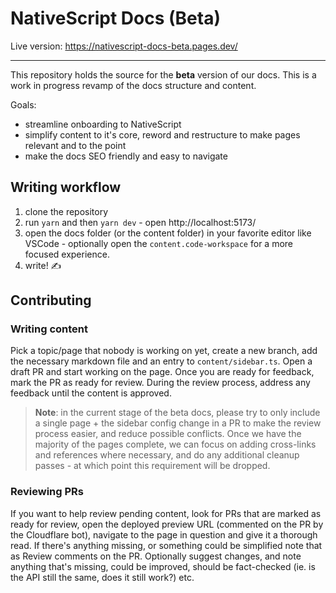 # NativeScript Docs (Beta)

Live version: https://nativescript-docs-beta.pages.dev/

---

This repository holds the source for the **beta** version of our docs. This is a work in progress revamp of the docs structure and content.

Goals:

- streamline onboarding to NativeScript
- simplify content to it's core, reword and restructure to make pages relevant and to the point
- make the docs SEO friendly and easy to navigate

## Writing workflow

1. clone the repository
2. run `yarn` and then `yarn dev` - open http://localhost:5173/
3. open the docs folder (or the content folder) in your favorite editor like VSCode - optionally open the `content.code-workspace` for a more focused experience.
4. write! ✍️

## Contributing

### Writing content

Pick a topic/page that nobody is working on yet, create a new branch, add the necessary markdown file and an entry to `content/sidebar.ts`.
Open a draft PR and start working on the page. Once you are ready for feedback, mark the PR as ready for review. During the review process, address any feedback until the content is approved.

> **Note**: in the current stage of the beta docs, please try to only include a single page + the sidebar config change in a PR to make the review process easier, and reduce possible conflicts. Once we have the majority of the pages complete, we can focus on adding cross-links and references where necessary, and do any additional cleanup passes - at which point this requirement will be dropped.

### Reviewing PRs

If you want to help review pending content, look for PRs that are marked as ready for review, open the deployed preview URL (commented on the PR by the Cloudflare bot), navigate to the page in question and give it a thorough read. If there's anything missing, or something could be simplified note that as Review comments on the PR. Optionally suggest changes, and note anything that's missing, could be improved, should be fact-checked (ie. is the API still the same, does it still work?) etc.
